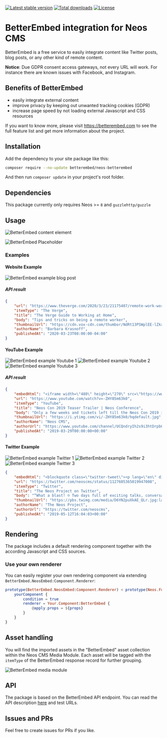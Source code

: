 [![Latest stable version]][packagist] [![Total downloads]][packagist] [![License]][packagist]

# BetterEmbed integration for Neos CMS

BetterEmbed is a free service to easily integrate content like Twitter posts, blog posts, or any other kind of remote content.

**Notice**: Due GDPR consent access gateways, not every URL will work. For instance there are known issues with Facebook, and Instagram.

## Benefits of BetterEmbed

-   easily integrate external content
-   improve privacy by keeping out unwanted tracking cookies (GDPR)
-   increase page speed by not loading external Javascript and CSS resources

If you want to know more, please visit https://betterembed.com to see the full feature list and get more information about the project.

## Installation

Add the dependency to your site package like this:

```bash
composer require --no-update betterembed/neos-betterembed
```

And then run `composer update` in your project's root folder.

## Dependencies

This package currently only requires Neos >= `8` and `guzzlehttp/guzzle`

## Usage

![BetterEmbed content element]

![BetterEmbed Placeholder]

### Examples

#### Website Example

![BetterEmbed example blog post]

##### API result

```json
{
    "url": "https://www.theverge.com/2020/3/23/21175407/remote-work-working-from-home-guide-how-to-tips-video-conference-calls-laptops-zoom-slack",
    "itemType": "The Verge",
    "title": "The Verge Guide to Working at Home",
    "body": "Tips and tricks on being a remote worker",
    "thumbnailUrl": "https://cdn.vox-cdn.com/thumbor/NdRt13PSWplEE-lZkxFEPyc4a8U=/0x146:2040x1214/fit-in/1200x630/cdn.vox-cdn.com/uploads/chorus_asset/file/19822359/acastro_200319_3941_wfhGuide_0003.jpg",
    "authorName": "Barbara Krasnoff",
    "publishedAt": "2020-03-23T08:00:00-04:00"
}
```

#### YouTube Example

![BetterEmbed example Youtube 1]
![BetterEmbed example Youtube 2]
![BetterEmbed example Youtube 3]

##### API result

```json
{
    "embedHtml": "<iframe width=\"480\" height=\"270\" src=\"https://www.youtube.com/embed/-ZHY85m63k0?feature=oembed\" frameborder=\"0\" allow=\"accelerometer; autoplay; encrypted-media; gyroscope; picture-in-picture\" allowfullscreen></iframe>",
    "url": "https://www.youtube.com/watch?v=-ZHY85m63k0",
    "itemType": "YouTube",
    "title": "Neos Con 2019 Teaser Trailer | Neos Conference",
    "body": "Only a few weeks and tickets left till the Neos Con 2019 in Dresden from 10th to 11th May. Be sure to save your spot: https://www.eventbrite.de/e/neos-confer...",
    "thumbnailUrl": "https://i.ytimg.com/vi/-ZHY85m63k0/hqdefault.jpg",
    "authorName": "Neos CMS",
    "authorUrl": "https://www.youtube.com/channel/UCQndryIh2s9i3htDrpb6tiw",
    "publishedAt": "2019-03-29T00:00:00+00:00"
}
```

#### Twitter Example

![BetterEmbed example Twitter 1]
![BetterEmbed example Twitter 2]
![BetterEmbed example Twitter 3]

```json
{
    "embedHtml": "<blockquote class=\"twitter-tweet\"><p lang=\"en\" dir=\"ltr\">What a blast! ☺️ Two days full of exciting talks, conversations, networking and way more! Thank you all for being part of it! We hope to see you all again soon! 🥰 <a href=\"https://twitter.com/hashtag/neoscon?src=hash&amp;ref_src=twsrc%5Etfw\">#neoscon</a> <a href=\"https://twitter.com/hashtag/neos?src=hash&amp;ref_src=twsrc%5Etfw\">#neos</a> <a href=\"https://twitter.com/hashtag/community?src=hash&amp;ref_src=twsrc%5Etfw\">#community</a> <a href=\"https://t.co/nSaZCU2bba\">pic.twitter.com/nSaZCU2bba</a></p>&mdash; The Neos Project (@neoscms) <a href=\"https://twitter.com/neoscms/status/1127605365019947008?ref_src=twsrc%5Etfw\">May 12, 2019</a></blockquote>\n<script async src=\"https://platform.twitter.com/widgets.js\" charset=\"utf-8\"></script>",
    "url": "https://twitter.com/neoscms/status/1127605365019947008",
    "itemType": "Twitter",
    "title": "The Neos Project on Twitter",
    "body": "“What a blast! ☺️ Two days full of exciting talks, conversations, networking and way more! Thank you all for being part of it! We hope to see you all again soon! 🥰 #neoscon #neos #community”",
    "thumbnailUrl": "https://pbs.twimg.com/media/D6YN2puXkAE_QLr.jpg:large",
    "authorName": "The Neos Project",
    "authorUrl": "https://twitter.com/neoscms",
    "publishedAt": "2019-05-12T16:04:03+00:00"
}
```

## Rendering

The package includes a default rendering component together with the according Javascript and CSS sources.

### Use your own renderer

You can easily register your own rendering component via extending `BetterEmbed.NeosEmbed:Component.Renderer`:

```elm
prototype(BetterEmbed.NeosEmbed:Component.Renderer) < prototype(Neos.Fusion:Case) {
    yourComponent {
        condition = true
        renderer = Your.Component:BetterEmbed {
            @apply.props = ${props}
        }
    }
}
```

## Asset handling

You will find the imported assets in the "BetterEmbed" asset collection within the Neos CMS Media Module. Each asset will be tagged with the `itemType` of the BetterEmbed response record for further grouping.

![BetterEmbed media module]

## API

The package is based on the BetterEmbed API endpoint.
You can read the API description [here][swagger] and test URLs.

## Issues and PRs

Feel free to create issues for PRs if you like.

[packagist]: https://packagist.org/packages/betterembed/neos-betterembed
[latest stable version]: https://poser.pugx.org/betterembed/neos-betterembed/v/stable
[total downloads]: https://poser.pugx.org/betterembed/neos-betterembed/downloads
[license]: https://poser.pugx.org/betterembed/neos-betterembed/license
[betterembed content element]: Documentation/BetterEmbed-Content-Element.png
[betterembed placeholder]: Documentation/BetterEmbed-Placeholder.png
[betterembed example blog post]: Documentation/BetterEmbed-Example-BlogPost.png
[betterembed example youtube 1]: Documentation/BetterEmbed-Example-Youtube-1.png
[betterembed example youtube 2]: Documentation/BetterEmbed-Example-Youtube-2.png
[betterembed example youtube 3]: Documentation/BetterEmbed-Example-Youtube-3.png
[betterembed example twitter 1]: Documentation/BetterEmbed-Example-Twitter-1.png
[betterembed example twitter 2]: Documentation/BetterEmbed-Example-Twitter-2.png
[betterembed example twitter 3]: Documentation/BetterEmbed-Example-Twitter-3.png
[betterembed media module]: Documentation/BetterEmbed-Media-Module.png
[swagger]: https://api.betterembed.com/swagger/index.html
